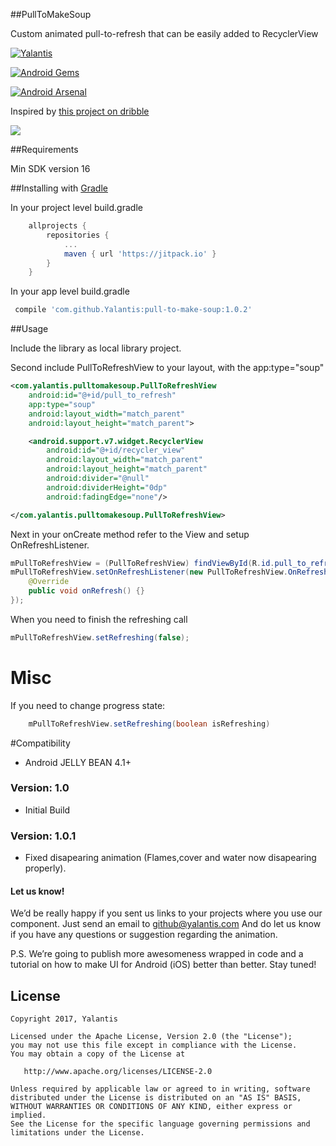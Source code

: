 ##PullToMakeSoup

Custom animated pull-to-refresh that can be easily added to RecyclerView

[![Yalantis](https://raw.githubusercontent.com/Yalantis/PullToMakeSoup/master/PullToMakeSoupDemo/Resouces/badge_dark.png)](https://yalantis.com/?utm_source=github)

[![Android Gems](http://www.android-gems.com/badge/Yalantis/pull-to-make-soup.svg?branch=master)](http://www.android-gems.com/lib/Yalantis/pull-to-make-soup)

[![Android Arsenal](https://img.shields.io/badge/Android%20Arsenal-PullToMakeSoup-brightgreen.svg?style=flat)](http://android-arsenal.com/details/1/3588)


Inspired by [this project on dribble](https://dribbble.com/shots/2074667-Recipe-Finder-v-2)


<img src="https://raw.githubusercontent.com/Yalantis/PullToMakeSoup/master/PullToMakeSoupDemo/Resouces/recipe-finder.gif" />

##Requirements

Min SDK version 16

##Installing with [Gradle](http://gradle.org/)

In your project level build.gradle
```groovy
 	allprojects {
		repositories {
			...
			maven { url 'https://jitpack.io' }
		}
	}
```

In your app level build.gradle
```groovy
 compile 'com.github.Yalantis:pull-to-make-soup:1.0.2'
```

##Usage

Include the library as local library project.

Second include PullToRefreshView to your layout, with the app:type="soup"

```xml
<com.yalantis.pulltomakesoup.PullToRefreshView
    android:id="@+id/pull_to_refresh"
    app:type="soup"
    android:layout_width="match_parent"
    android:layout_height="match_parent">

    <android.support.v7.widget.RecyclerView
        android:id="@+id/recycler_view"
        android:layout_width="match_parent"
        android:layout_height="match_parent"
        android:divider="@null"
        android:dividerHeight="0dp"
        android:fadingEdge="none"/>

</com.yalantis.pulltomakesoup.PullToRefreshView>
```

Next in your onCreate method refer to the View and setup OnRefreshListener.

```java
mPullToRefreshView = (PullToRefreshView) findViewById(R.id.pull_to_refresh);
mPullToRefreshView.setOnRefreshListener(new PullToRefreshView.OnRefreshListener() {
    @Override
    public void onRefresh() {}
});
```

When you need to finish the refreshing call

```java
mPullToRefreshView.setRefreshing(false);
```

# Misc
If you need to change progress state:
```java
	mPullToRefreshView.setRefreshing(boolean isRefreshing)
```
#Compatibility
  
  * Android JELLY BEAN 4.1+

### Version: 1.0

  * Initial Build
 
### Version: 1.0.1

  * Fixed disapearing animation (Flames,cover and water now disapearing properly).

#### Let us know!

We’d be really happy if you sent us links to your projects where you use our component. Just send an email to github@yalantis.com And do let us know if you have any questions or suggestion regarding the animation. 

P.S. We’re going to publish more awesomeness wrapped in code and a tutorial on how to make UI for Android (iOS) better than better. Stay tuned!

## License

    Copyright 2017, Yalantis

    Licensed under the Apache License, Version 2.0 (the "License");
    you may not use this file except in compliance with the License.
    You may obtain a copy of the License at

       http://www.apache.org/licenses/LICENSE-2.0

    Unless required by applicable law or agreed to in writing, software
    distributed under the License is distributed on an "AS IS" BASIS,
    WITHOUT WARRANTIES OR CONDITIONS OF ANY KIND, either express or implied.
    See the License for the specific language governing permissions and
    limitations under the License.
